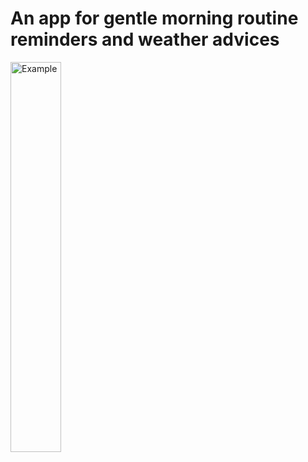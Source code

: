 <h1>An app for gentle morning routine reminders and weather advices</h1>


<img src="https://user-images.githubusercontent.com/62800476/95312457-c65a3900-08b0-11eb-8127-0d0b21324fc3.png" src="https://user-images.githubusercontent.com/62800476/95312490-d114ce00-08b0-11eb-9d95-8d7cdd723928.png" alt="Example" width="40%" height="40%">

